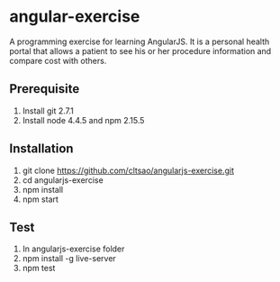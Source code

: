 # angular-exercise
A programming exercise for learning AngularJS. It is a personal health portal that allows a patient to see his or her procedure information and compare cost with others.

## Prerequisite
1. Install git 2.7.1
2. Install node 4.4.5 and npm 2.15.5

## Installation
1. git clone https://github.com/cltsao/angularjs-exercise.git
2. cd angularjs-exercise
3. npm install
4. npm start

## Test
1. In angularjs-exercise folder
2. npm install -g live-server
3. npm test